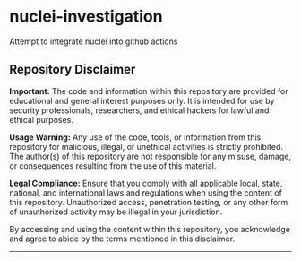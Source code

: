 # nuclei-investigation
Attempt to integrate nuclei into github actions


## Repository Disclaimer

**Important:** The code and information within this repository are provided for educational and general interest purposes only. It is intended for use by security professionals, researchers, and ethical hackers for lawful and ethical purposes.

**Usage Warning:** Any use of the code, tools, or information from this repository for malicious, illegal, or unethical activities is strictly prohibited. The author(s) of this repository are not responsible for any misuse, damage, or consequences resulting from the use of this material.

**Legal Compliance:** Ensure that you comply with all applicable local, state, national, and international laws and regulations when using the content of this repository. Unauthorized access, penetration testing, or any other form of unauthorized activity may be illegal in your jurisdiction.

By accessing and using the content within this repository, you acknowledge and agree to abide by the terms mentioned in this disclaimer.

---
